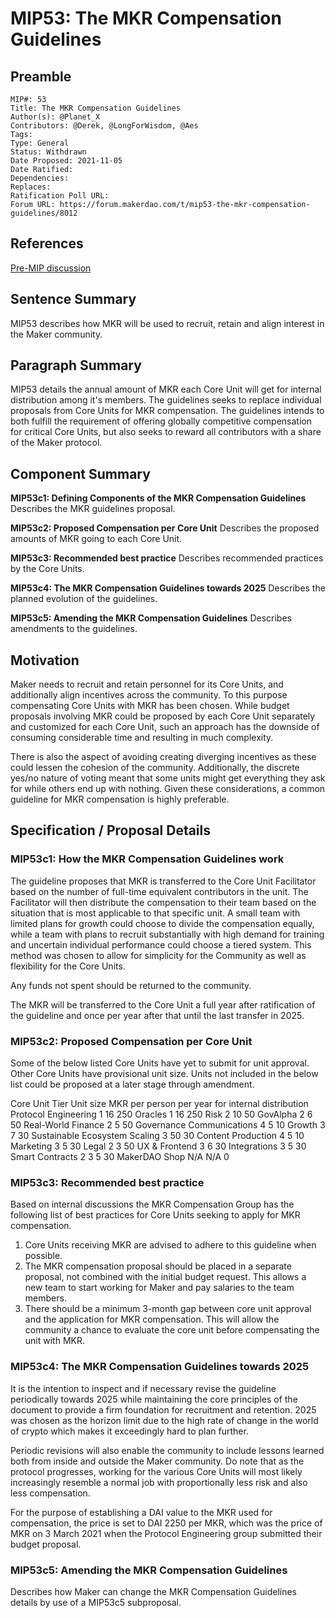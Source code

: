 # MIP53: The MKR Compensation Guidelines

## Preamble

```
MIP#: 53
Title: The MKR Compensation Guidelines
Author(s): @Planet_X
Contributors: @Derek, @LongForWisdom, @Aes
Tags:
Type: General
Status: Withdrawn
Date Proposed: 2021-11-05
Date Ratified: 
Dependencies:
Replaces:  
Ratification Poll URL:  
Forum URL: https://forum.makerdao.com/t/mip53-the-mkr-compensation-guidelines/8012  
```

## References

[Pre-MIP discussion](https://forum.makerdao.com/t/pre-mip-discussion-the-mkr-compensation-guidelines/7960)

## Sentence Summary

MIP53 describes how MKR will be used to recruit, retain and align interest in the Maker community.

## Paragraph Summary

MIP53 details the annual amount of MKR each Core Unit will get for internal distribution among it's members. The guidelines seeks to replace individual proposals from Core Units for MKR compensation. The guidelines intends to both fulfill the requirement of offering globally competitive compensation for critical Core Units, but also seeks to reward all contributors with a share of the Maker protocol. 

## Component Summary

**MIP53c1: Defining Components of the MKR Compensation Guidelines**
Describes the MKR guidelines proposal.

**MIP53c2: Proposed Compensation per Core Unit**
Describes the proposed amounts of MKR going to each Core Unit.

**MIP53c3: Recommended best practice**
Describes recommended practices by the Core Units.

**MIP53c4: The MKR Compensation Guidelines towards 2025**
Describes the planned evolution of the guidelines.

**MIP53c5: Amending the MKR Compensation Guidelines**
Describes amendments to the guidelines.

## Motivation

Maker needs to recruit and retain personnel for its Core Units, and additionally align incentives across the community. To this purpose compensating Core Units with MKR has been chosen. While budget proposals involving MKR could be proposed by each Core Unit separately and customized for each Core Unit, such an approach has the downside of consuming considerable time and resulting in much complexity. 

There is also the aspect of avoiding creating diverging incentives as these could lessen the cohesion of the community. Additionally, the discrete yes/no nature of voting meant that some units might get everything they ask for while others end up with nothing. Given these considerations, a common guideline for MKR compensation is highly preferable.

## Specification / Proposal Details

### MIP53c1: How the MKR Compensation Guidelines work

The guideline proposes that MKR is transferred to the Core Unit Facilitator based on the number of full-time equivalent contributors in the unit. The Facilitator will then distribute the compensation to their team based on the situation that is most applicable to that specific unit. A small team with limited plans for growth could choose to divide the compensation equally, while a team with plans to recruit substantially with high demand for training and uncertain individual performance could choose a tiered system. This method was chosen to allow for simplicity for the Community as well as flexibility for the Core Units.

Any funds not spent should be returned to the community.

The MKR will be transferred to the Core Unit a full year after ratification of the guideline and once per year after that until the last transfer in 2025.

### MIP53c2: Proposed Compensation per Core Unit

Some of the below listed Core Units have yet to submit for unit approval. Other Core Units have provisional unit size. Units not included in the below list could be proposed at a later stage through amendment.

Core Unit			Tier	Unit size	MKR per person per year for internal distribution
Protocol Engineering		1	16		250
Oracles				1	16		250
Risk				2	10		50
GovAlpha			2	6		50
Real-World Finance		2	5		50
Governance Communications	4	5		10
Growth				3	7		30
Sustainable Ecosystem Scaling	3	50		30
Content Production		4	5		10
Marketing			3	5		30
Legal				2	3		50
UX & Frontend			3	6		30
Integrations			3	5		30
Smart Contracts 2		3	5		30
MakerDAO Shop			N/A	N/A		0
			
### MIP53c3: Recommended best practice

Based on internal discussions the MKR Compensation Group has the following list of best practices for Core Units seeking to apply for MKR compensation.

1) Core Units receiving MKR are advised to adhere to this guideline when possible.
2) The MKR compensation proposal should be placed in a separate proposal, not combined with the initial budget request. This allows a new team to start working for Maker and pay salaries to the team members.
3) There should be a minimum 3-month gap between core unit approval and the application for MKR compensation. This will allow the community a chance to evaluate the core unit before compensating the unit with MKR.

### MIP53c4: The MKR Compensation Guidelines towards 2025

It is the intention to inspect and if necessary revise the guideline periodically towards 2025 while maintaining the core principles of the document to provide a firm foundation for recruitment and retention. 2025 was chosen as the horizon limit due to the high rate of change in the world of crypto which makes it exceedingly hard to plan further.

Periodic revisions will also enable the community to include lessons learned both from inside and outside the Maker community. Do note that as the protocol progresses, working for the various Core Units will most likely increasingly resemble a normal job with proportionally less risk and also less compensation.

For the purpose of establishing a DAI value to the MKR used for compensation, the price is set to DAI 2250 per MKR, which was the price of MKR on 3 March 2021 when the Protocol Engineering group submitted their budget proposal.

### MIP53c5: Amending the MKR Compensation Guidelines

Describes how Maker can change the MKR Compensation Guidelines details by use of a MIP53c5 subproposal.
